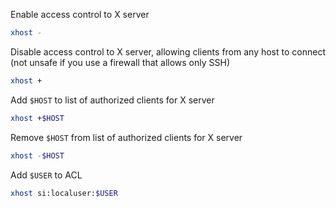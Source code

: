 Enable access control to X server
```sh
xhost -
```
Disable access control to X server, allowing clients from any host to connect (not unsafe if you use a firewall that allows only SSH)
```sh
xhost +
```
Add `$HOST` to list of authorized clients for X server
```sh
xhost +$HOST
```
Remove `$HOST` from list of authorized clients for X server
```sh
xhost -$HOST
```
Add `$USER` to ACL
```sh
xhost si:localuser:$USER
```